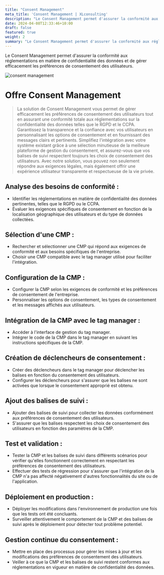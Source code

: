 ```yaml
---
title: "Consent Management"
meta_title: 'Consent Management | XLconsulting'
description: "Le Consent Management permet d'assurer la conformité aux réglementations en matière de confidentialité des données et de gérer efficacement les préférences de consentement des utilisateurs."
date: 2024-04-08T12:33:46+10:00
draft: false
featured: true
weight: 2
summary: "Le Consent Management permet d'assurer la conformité aux réglementations en matière de confidentialité des données et de gérer efficacement les préférences de consentement des utilisateurs."
---
```


Le Consent Management permet d'assurer la conformité aux réglementations en matière de confidentialité des données et de gérer efficacement les préférences de consentement des utilisateurs.
<!--more-->

![consent management](/images/consent.jpg)

# Offre Consent Management

>  La solution de Consent Management vous permet de gérer efficacement les préférences de consentement des utilisateurs tout en assurant une conformité totale aux réglementations sur la confidentialité des données telles que le RGPD et le CCPA. Garantissez la transparence et la confiance avec vos utilisateurs en personnalisant les options de consentement et en fournissant des messages clairs et pertinents. Simplifiez l'intégration avec votre système existant grâce à une sélection minutieuse de la meilleure plateforme de gestion du consentement, et assurez-vous que vos balises de suivi respectent toujours les choix de consentement des utilisateurs. Avec notre solution, vous pouvez non seulement répondre aux exigences légales, mais également offrir une expérience utilisateur transparente et respectueuse de la vie privée.

## Analyse des besoins de conformité :
- Identifier les réglementations en matière de confidentialité des données pertinentes, telles que le RGPD ou le CCPA.
- Évaluer les exigences spécifiques de consentement en fonction de la localisation géographique des utilisateurs et du type de données collectées.

## Sélection d'une CMP :
- Rechercher et sélectionner une CMP qui répond aux exigences de conformité et aux besoins spécifiques de l'entreprise.
- Choisir une CMP compatible avec le tag manager utilisé pour faciliter l'intégration.

## Configuration de la CMP :
- Configurer la CMP selon les exigences de conformité et les préférences de consentement de l'entreprise.
- Personnaliser les options de consentement, les types de consentement et les messages affichés aux utilisateurs.

## Intégration de la CMP avec le tag manager :
- Accéder à l'interface de gestion du tag manager.
- Intégrer le code de la CMP dans le tag manager en suivant les instructions spécifiques de la CMP.

## Création de déclencheurs de consentement :
- Créer des déclencheurs dans le tag manager pour déclencher les balises en fonction du consentement des utilisateurs.
- Configurer les déclencheurs pour s'assurer que les balises ne sont activées que lorsque le consentement approprié est obtenu.

## Ajout des balises de suivi :
- Ajouter des balises de suivi pour collecter les données conformément aux préférences de consentement des utilisateurs.
- S'assurer que les balises respectent les choix de consentement des utilisateurs en fonction des paramètres de la CMP.

## Test et validation :
- Tester la CMP et les balises de suivi dans différents scénarios pour vérifier qu'elles fonctionnent correctement en respectant les préférences de consentement des utilisateurs.
- Effectuer des tests de régression pour s'assurer que l'intégration de la CMP n'a pas affecté négativement d'autres fonctionnalités du site ou de l'application.

## Déploiement en production :
- Déployer les modifications dans l'environnement de production une fois que les tests ont été concluants.
- Surveiller attentivement le comportement de la CMP et des balises de suivi après le déploiement pour détecter tout problème potentiel.

## Gestion continue du consentement :
- Mettre en place des processus pour gérer les mises à jour et les modifications des préférences de consentement des utilisateurs.
- Veiller à ce que la CMP et les balises de suivi restent conformes aux réglementations en vigueur en matière de confidentialité des données.